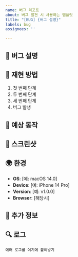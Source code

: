 ```yaml
---
name: 버그 리포트
about: 버그 발견 시 사용하는 템플릿
title: "[BUG] {버그 설명}"
labels: bug
assignees: ''

---
```


## 🐛 버그 설명
<!-- 버그에 대한 명확한 설명 -->

## 📱 재현 방법
1. 첫 번째 단계
2. 두 번째 단계
3. 세 번째 단계
4. 버그 발생

## 💭 예상 동작
<!-- 정상적으로 작동했을 때 예상되는 결과 -->

## 📸 스크린샷
<!-- 가능하다면 스크린샷이나 영상 첨부 -->

## 🌍 환경
- **OS**: [예: macOS 14.0]
- **Device**: [예: iPhone 14 Pro]
- **Version**: [예: v1.0.0]
- **Browser**: [해당시]

## 📝 추가 정보
<!-- 버그 해결에 도움이 될 추가 정보 -->

## 🔍 로그
```
에러 로그를 여기에 붙여넣기
```
